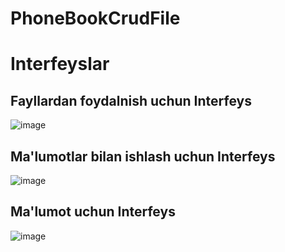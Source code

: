 # PhoneBookCrudFile
# Interfeyslar
## Fayllardan foydalnish uchun Interfeys
![image](https://github.com/Ahmadxon1990/PhoneBookCrudFile/assets/153198605/2ef6b032-5663-4061-a677-4a39414850f5)

## Ma'lumotlar bilan ishlash uchun Interfeys
![image](https://github.com/Ahmadxon1990/PhoneBookCrudFile/assets/153198605/dfbd0d2a-c261-49b2-baae-673cec5881a2)

## Ma'lumot uchun Interfeys
![image](https://github.com/Ahmadxon1990/PhoneBookCrudFile/assets/153198605/b5a0b234-40eb-4a4b-be3c-8f18c3bde906)



